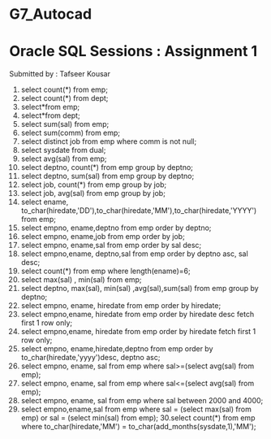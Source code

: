 # G7_Autocad
#  Oracle SQL Sessions : Assignment 1
Submitted by : Tafseer Kousar

1. select count(*) from emp;
2. select count(*) from dept;
3. select*from emp;
4. select*from dept;
5. select sum(sal) from emp;
6. select sum(comm) from emp;
7. select distinct job from emp where comm is not null;
8. select sysdate from dual;
9. select avg(sal) from emp;
10. select deptno, count(*) from emp group by deptno;
11. select deptno, sum(sal) from emp group by deptno;
12. select job, count(*) from emp group by job;
13. select job, avg(sal) from emp group by job;
14. select ename, to_char(hiredate,'DD'),to_char(hiredate,'MM'),to_char(hiredate,'YYYY') from emp;
15. select empno, ename,deptno from emp order by deptno;
16. select empno, ename,job from emp order by job;
17. select empno, ename,sal from emp order by sal desc;
18. select empno,ename, deptno,sal from emp order by deptno asc, sal desc;
19. select count(*) from emp where length(ename)=6;
20. select max(sal) , min(sal) from emp;
21. select deptno, max(sal), min(sal) ,avg(sal),sum(sal) from emp group by deptno;
22. select empno, ename, hiredate from emp order by hiredate;
23. select empno,ename, hiredate from emp order by hiredate desc fetch first 1 row only;
24. select empno,ename, hiredate from emp order by hiredate fetch first 1 row only;
25. select empno, ename,hiredate,deptno from emp order by to_char(hiredate,'yyyy')desc, deptno asc;
26. select empno, ename, sal from emp where sal>=(select avg(sal) from emp);
27. select empno, ename, sal from emp where sal<=(select avg(sal) from emp);
28. select empno, ename, sal from emp where sal between 2000 and 4000;
29. select empno,ename,sal from emp where sal = (select max(sal) from emp) or sal = (select min(sal) from emp);
30.select count(*) from emp where to_char(hiredate,'MM') = to_char(add_months(sysdate,1),'MM');
